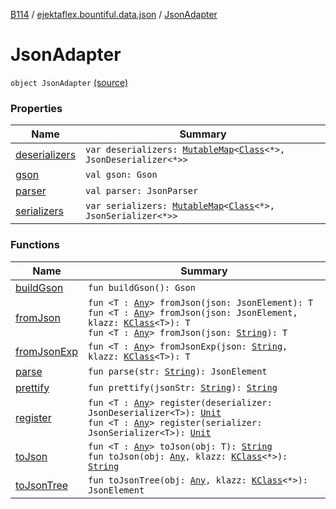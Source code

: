 [B114](../../index.md) / [ejektaflex.bountiful.data.json](../index.md) / [JsonAdapter](./index.md)

# JsonAdapter

`object JsonAdapter` [(source)](https://github.com/ejektaflex/Bountiful/tree/develop/src/main/kotlin/ejektaflex/bountiful/data/json/JsonAdapter.kt#L6)

### Properties

| Name | Summary |
|---|---|
| [deserializers](deserializers.md) | `var deserializers: `[`MutableMap`](https://kotlinlang.org/api/latest/jvm/stdlib/kotlin.collections/-mutable-map/index.html)`<`[`Class`](https://docs.oracle.com/javase/8/docs/api/java/lang/Class.html)`<*>, JsonDeserializer<*>>` |
| [gson](gson.md) | `val gson: Gson` |
| [parser](parser.md) | `val parser: JsonParser` |
| [serializers](serializers.md) | `var serializers: `[`MutableMap`](https://kotlinlang.org/api/latest/jvm/stdlib/kotlin.collections/-mutable-map/index.html)`<`[`Class`](https://docs.oracle.com/javase/8/docs/api/java/lang/Class.html)`<*>, JsonSerializer<*>>` |

### Functions

| Name | Summary |
|---|---|
| [buildGson](build-gson.md) | `fun buildGson(): Gson` |
| [fromJson](from-json.md) | `fun <T : `[`Any`](https://kotlinlang.org/api/latest/jvm/stdlib/kotlin/-any/index.html)`> fromJson(json: JsonElement): T`<br>`fun <T : `[`Any`](https://kotlinlang.org/api/latest/jvm/stdlib/kotlin/-any/index.html)`> fromJson(json: JsonElement, klazz: `[`KClass`](https://kotlinlang.org/api/latest/jvm/stdlib/kotlin.reflect/-k-class/index.html)`<T>): T`<br>`fun <T : `[`Any`](https://kotlinlang.org/api/latest/jvm/stdlib/kotlin/-any/index.html)`> fromJson(json: `[`String`](https://kotlinlang.org/api/latest/jvm/stdlib/kotlin/-string/index.html)`): T` |
| [fromJsonExp](from-json-exp.md) | `fun <T : `[`Any`](https://kotlinlang.org/api/latest/jvm/stdlib/kotlin/-any/index.html)`> fromJsonExp(json: `[`String`](https://kotlinlang.org/api/latest/jvm/stdlib/kotlin/-string/index.html)`, klazz: `[`KClass`](https://kotlinlang.org/api/latest/jvm/stdlib/kotlin.reflect/-k-class/index.html)`<T>): T` |
| [parse](parse.md) | `fun parse(str: `[`String`](https://kotlinlang.org/api/latest/jvm/stdlib/kotlin/-string/index.html)`): JsonElement` |
| [prettify](prettify.md) | `fun prettify(jsonStr: `[`String`](https://kotlinlang.org/api/latest/jvm/stdlib/kotlin/-string/index.html)`): `[`String`](https://kotlinlang.org/api/latest/jvm/stdlib/kotlin/-string/index.html) |
| [register](register.md) | `fun <T : `[`Any`](https://kotlinlang.org/api/latest/jvm/stdlib/kotlin/-any/index.html)`> register(deserializer: JsonDeserializer<T>): `[`Unit`](https://kotlinlang.org/api/latest/jvm/stdlib/kotlin/-unit/index.html)<br>`fun <T : `[`Any`](https://kotlinlang.org/api/latest/jvm/stdlib/kotlin/-any/index.html)`> register(serializer: JsonSerializer<T>): `[`Unit`](https://kotlinlang.org/api/latest/jvm/stdlib/kotlin/-unit/index.html) |
| [toJson](to-json.md) | `fun <T : `[`Any`](https://kotlinlang.org/api/latest/jvm/stdlib/kotlin/-any/index.html)`> toJson(obj: T): `[`String`](https://kotlinlang.org/api/latest/jvm/stdlib/kotlin/-string/index.html)<br>`fun toJson(obj: `[`Any`](https://kotlinlang.org/api/latest/jvm/stdlib/kotlin/-any/index.html)`, klazz: `[`KClass`](https://kotlinlang.org/api/latest/jvm/stdlib/kotlin.reflect/-k-class/index.html)`<*>): `[`String`](https://kotlinlang.org/api/latest/jvm/stdlib/kotlin/-string/index.html) |
| [toJsonTree](to-json-tree.md) | `fun toJsonTree(obj: `[`Any`](https://kotlinlang.org/api/latest/jvm/stdlib/kotlin/-any/index.html)`, klazz: `[`KClass`](https://kotlinlang.org/api/latest/jvm/stdlib/kotlin.reflect/-k-class/index.html)`<*>): JsonElement` |

